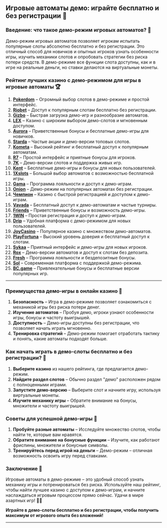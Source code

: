 ## Игровые автоматы демо: играйте бесплатно и без регистрации 🎰

### Введение: что такое демо-режим игровых автоматов? 🎯

Демо-режим игровых автоматов позволяет игрокам испытать популярные слоты абсолютно бесплатно и без регистрации. Это отличный способ для новичков и опытных игроков узнать особенности игры, изучить механики слотов и опробовать стратегии без риска потери средств. В демо-режиме все функции слота доступны, как и в игре на реальные деньги, но ставки делаются на виртуальные монеты.

### Рейтинг лучших казино с демо-режимом для игры в игровые автоматы 🏆

1. **[Pokerdom](https://brandplay.link/4k77v2yx)** – Огромный выбор слотов в демо-режиме и простой интерфейс.
2. **[Riobet](https://brandplay.link/7xBLTPyj)** – Доступ к популярным слотам бесплатно без регистрации.
3. **[Gizbo](https://brandplay.link/bprXw4YV)** – Быстрая загрузка демо-игр и разнообразие автоматов.
4. **[LEX](https://brandplay.link/zW4hdDFV)** – Казино с широким выбором демо-слотов и мгновенным доступом.
5. **[Aurora](https://10trafic-stat2.com/click/668546556bcc6313411604bd/6766/13032/subaccount)** – Приветственные бонусы и бесплатные демо-игры для новичков.
6. **[Starda](https://brandplay.link/fB7xwRFL)** – Частые акции и демо-версии топовых слотов.
7. **[Kometa](https://brandplay.link/8ZymQJV8)** – Высокий рейтинг и бесплатный доступ к популярным автоматам.
8. **[R7](https://brandplay.link/bMd3Yjsw)** – Простой интерфейс и приятные бонусы для игроков.
9. **[7K](https://brandplay.link/BvQyFShp)** – Демо-версии слотов и поддержка живых игр.
10. **[Kent](https://brandplay.link/Fv2WP3js)** – Бесплатные демо-игры и бонусы для новых пользователей.
11. **[1Xslots](https://brandplay.link/hSB1khtr)** – Большой выбор автоматов с возможностью бесплатной игры.
12. **[Gama](https://brandplay.link/j6NMKsDz)** – Программа лояльности и доступ к демо-играм.
13. **[Onion](https://brandplay.link/zBGRVpQ9)** – Демо-режим на популярных автоматах без регистрации.
14. **[Чемпион](https://temon-gter.cfd/go/lRq?p80412p304504pcc44t17455)** – Казино с быстрой регистрацией и доступом к демо-играм.
15. **[Vavada](https://vavadapartner.pro/?promo=ea5c9275-6854-4505-94fc-95ab18221945-linkb2)** – Бесплатный доступ к демо-автоматам и частые турниры.
16. **[Friends](https://gofriends.vc/linkb2)** – Приветственные бонусы и возможность демо-игры.
17. **[1WIN](https://brandplay.link/smXVpBbG)** – Простая регистрация и доступ к демо-играм.
18. **[Drip](https://drp-ircp01.com/c07e6a3db)** – Удобная платформа с демо-режимом для новых пользователей.
19. **[JoyCasino](https://rpc30.call2me.pro/?/ru/registration?apkpop=0&partner=p24970p3291217pc98f)** – Популярное казино с множеством демо-автоматов.
20. **[PlayFortuna](https://fortunapromo.net/alt/playfortuna/registration?0dc4a9362a71feb7e3f165fb8e766f70)** – Высокий уровень доверия и бесплатный доступ к слотам.
21. **[Sykaa](https://s-two-way.com/?source=linkb2&pid=30697)** – Приятный интерфейс и демо-игры для новых игроков.
22. **[Rox](https://rox-pvwfpjgcxe.com/cb1ee18a5)** – Демо-версии автоматов и доступ к слотам без депозита.
23. **[Fresh](https://fresh-eumwkxwao.com/c3f7b485d)** – Программа лояльности и бездепозитные бонусы.
24. **[Sol](https://sol-mmtdzfbaco.com/cb2415bca)** – Современная платформа с поддержкой демо-режима.
25. **[BC.game](https://partnerbcgame.com/dcc53d441)** – Привлекательные бонусы и бесплатные версии популярных игр.

---

### Преимущества демо-игры в онлайн казино 🎲

1. **Безопасность** – Игра в демо-режиме позволяет ознакомиться с механикой игры без риска потери денег.
2. **Изучение автоматов** – Пробуя демо, игроки узнают особенности игры, бонусы и частоту выигрышей.
3. **Доступность** – Демо-игры доступны без регистрации, что позволяет начать играть мгновенно.
4. **Тренировка стратегий** – Демо-режим помогает отработать тактику и понять, какие автоматы подходят больше.

### Как начать играть в демо-слоты бесплатно и без регистрации? 📲

1. **Выберите казино** из нашего рейтинга, где предлагается демо-режим.
2. **Найдите раздел слотов** – Обычно раздел "демо" расположен рядом с полноценными играми.
3. **Запустите демо-версию** – Выберите слот и начните игру, используя виртуальные монеты.
4. **Изучите механику игры** – Обратите внимание на бонусы, множители и частоту выигрышей.

### Советы для успешной демо-игры 🎯

1. **Пробуйте разные автоматы** – Исследуйте множество слотов, чтобы найти те, которые вам нравятся.
2. **Обратите внимание на бонусные функции** – Изучите, как работают фриспины, множители и бонусные символы.
3. **Тренируйтесь перед игрой на деньги** – Демо-режим – отличная возможность освоить игру перед ставками.

### Заключение 📝

Игровые автоматы в демо-режиме – это удобный способ узнать механику игры и потренироваться без риска. Используйте наш рейтинг, чтобы найти лучшее казино с доступом к демо-играм, и начните наслаждаться игровым процессом прямо сейчас. Удачи в мире азартных игр! 🎰💵

**Играйте в демо-слоты бесплатно и без регистрации, чтобы получить максимум от игрового опыта без вложений!**

---
